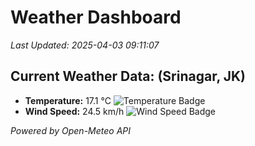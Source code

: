 
# Weather Dashboard

_Last Updated: 2025-04-03 09:11:07_

## Current Weather Data: (Srinagar, JK)
- **Temperature:** 17.1 °C ![Temperature Badge](https://img.shields.io/badge/Temperature-Low%20Temp-blue)
- **Wind Speed:** 24.5 km/h ![Wind Speed Badge](https://img.shields.io/badge/Wind%20Speed-Light%20Breeze-blue)

*Powered by Open-Meteo API*
